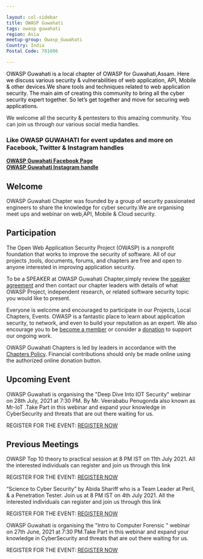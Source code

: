 ```yaml
---

layout: col-sidebar
title: OWASP Guwahati
tags: owasp guwahati
region: Asia
meetup-group: Owasp_Guwahati
Country: India
Postal Code: 781006

---
```


<div style='color:black;'>

OWASP Guwahati is a local chapter of OWASP for Guwahati,Assam. Here we discuss various security & vulnerabilities of web application, API, Mobile & other devices.We  share tools and techniques related to web application security. The main aim of creating this community to bring all the cyber security expert together. So let’s get together and move for securing web applications.

</div>

We welcome all the security & pentesters to this amazing community. You can join us through our various social media handles.

### Like OWASP GUWAHATI for event updates and more on Facebook, Twitter & Instagram handles<br>
**[OWASP Guwahati Facebook Page](https://www.facebook.com/OWASP-Guwahati-104276475234433)**<br>
**[OWASP Guwahati Instagram handle](https://www.instagram.com/owasp_guwahati/)**

## Welcome
OWASP Guwahati Chapter was founded by a group of security passionated engineers to share the knowledge for cyber security.We are organising meet ups and webinar on web,API, Mobile & Cloud security.

## Participation
The Open Web Application Security Project (OWASP) is a nonprofit foundation that works to improve the security of software. All of our projects ,tools, documents, forums, and chapters are free and open to anyone interested in improving application security.  

To be a SPEAKER at OWASP Guwahati Chapter,simply review the [speaker agreement](/www-policy/legal/speaker-agreement) and then contact our chapter leaders with details of what OWASP Project, independent research, or related software security topic you would like to present.

Everyone is welcome and encouraged to participate in our Projects, Local Chapters, Events. OWASP is a fantastic place to learn about application security, to network, and even to build your reputation as an expert. We also encourage you to be [become a member](/membership) or consider a [donation](/donate) to support our ongoing work.

OWASP Guwahati Chapters is led by leaders in accordance with the [Chapters Policy](/www-policy/operational/chapters). Financial contributions should only be made online using the authorized online donation button. 


## Upcoming Event
OWASP Guwahati is organising the "Deep Dive Into IOT Security" webinar on 28th July, 2021 at 7:30 PM. By Mr. Veerababu Penugonda also known as Mr-IoT .Take Part in this webinar and expand your knowledge in CyberSecurity and threats that are out there waiting for us.

REGISTER FOR THE EVENT:
<a href="https://lnkd.in/ecW4VU4">REGISTER NOW</a>
## Previous Meetings
OWASP Top 10 theory to practical session at 8 PM IST on 11th July 2021. All the interested individuals can register and join us through this link <br>

REGISTER FOR THE EVENT:
<a href="https://forms.gle/BdxX3jC4gFKgKKz68">REGISTER NOW</a>

 “Science to Cyber Security” by Abida Shariff who is a Team Leader at Peril, & a Penetration Tester. Join us at 8 PM IST on 4th July 2021. All the interested individuals can register and join us through this link <br>

REGISTER FOR THE EVENT:
<a href="https://bit.ly/owaspevent">REGISTER NOW</a>

OWASP Guwahati is organising the "Intro to Computer Forensic " webinar on 27th June, 2021 at 7:30 PM.Take Part in this webinar and expand your knowledge in CyberSecurity and threats that are out there waiting for us.

REGISTER FOR THE EVENT:
<a href="https://lnkd.in/ecW4VU4">REGISTER NOW</a>


